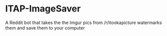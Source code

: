 # ITAP-ImageSaver
A Reddit bot that takes the the Imgur pics from /r/itookapicture watermarks them and save them to your computer
